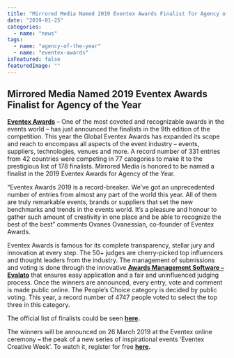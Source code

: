 ```yaml
---
title: "Mirrored Media Named 2019 Eventex Awards Finalist for Agency of the Year"
date: "2019-01-25"
categories: 
  - name: "news"
tags: 
  - name: "agency-of-the-year"
  - name: "eventex-awards"
isFeatured: false
featuredImage: ""
---
```


## Mirrored Media Named 2019 Eventex Awards Finalist for Agency of the Year

[**Eventex Awards**](https://eventex.co/?utm_source=media&utm_medium=pressrelease&utm_campaign=eventexfinalists) – One of the most coveted and recognizable awards in the events world – has just announced the finalists in the 9th edition of the competition. This year the Global Eventex Awards has expanded its scope and reach to encompass all aspects of the event industry – events, suppliers, technologies, venues and more. А record number of 331 entries from 42 countries were competing in 77 categories to make it to the prestigious list of 178 finalists. Mirrored Media is honored to be named a finalist in the 2019 Eventex Awards for Agency of the Year.

“Eventex Awards 2019 is a record-breaker. We’ve got an unprecedented number of entries from almost any part of the world this year. All of them are truly remarkable events, brands or suppliers that set the new benchmarks and trends in the events world. It’s a pleasure and honour to gather such amount of creativity in one place and be able to recognize the best of the best” comments Ovanes Ovanessian, co-founder of Eventex Awards.

Eventex Awards is famous for its complete transparency, stellar jury and innovation at every step. The 50+ judges are cherry-picked top influencers and thought leaders from the industry. The management of submissions and voting is done through the innovative [**Awards Management Software – Evalato**](https://evalato.com/?utm_source=media&utm_medium=pressrelease&utm_campaign=eventexfinalists) that ensures easy application and a fair and uninfluenced judging process. Once the winners are announced, every entry, vote and comment is made public online. The People’s Choice category is decided by public voting. This year, a record number of 4747 people voted to select the top three in this category.

The official list of finalists could be seen [**here**](https://eventex.co/finalists/?utm_source=media&utm_medium=pressrelease&utm_campaign=eventexfinalists)**.**

The winners will be announced on 26 March 2019 at the Eventex online ceremony **–** the peak of a new series of inspirational events ‘Eventex Creative Week’. To watch it, register for free [**here**](https://eventex.co/creativeweek/?utm_source=media&utm_medium=pressrelease&utm_campaign=eventexfinalists)**.**
